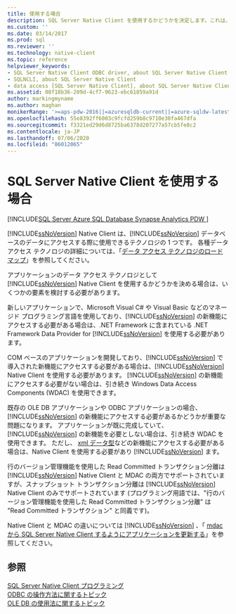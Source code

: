 ```yaml
---
title: 使用する場合
description: SQL Server Native Client を使用するかどうかを決定します。これは、SQL Server データベースのデータにアクセスするために使用できるいくつかのテクノロジの1つです。
ms.custom: ''
ms.date: 03/14/2017
ms.prod: sql
ms.reviewer: ''
ms.technology: native-client
ms.topic: reference
helpviewer_keywords:
- SQL Server Native Client ODBC driver, about SQL Server Native Client ODBC driver
- SQLNCLI, about SQL Server Native Client
- data access [SQL Server Native Client], about SQL Server Native Client
ms.assetid: 08f18b36-209d-4cf7-9623-ebc61859a91d
author: markingmyname
ms.author: maghan
monikerRange: '>=aps-pdw-2016||=azuresqldb-current||=azure-sqldw-latest||>=sql-server-2016||=sqlallproducts-allversions||>=sql-server-linux-2017||=azuresqldb-mi-current'
ms.openlocfilehash: 55e8392ff6003c9fcfd259b8c9710e30fa467dfa
ms.sourcegitcommit: f3321ed29d6d8725ba6378d207277a57cb5fe8c2
ms.contentlocale: ja-JP
ms.lasthandoff: 07/06/2020
ms.locfileid: "86012065"
---
```

# <a name="when-to-use-sql-server-native-client"></a>SQL Server Native Client を使用する場合
[!INCLUDE[SQL Server Azure SQL Database Synapse Analytics PDW ](../../includes/applies-to-version/sql-asdb-asdbmi-asa-pdw.md)]

  [!INCLUDE[ssNoVersion](../../includes/ssnoversion-md.md)] Native Client は、[!INCLUDE[ssNoVersion](../../includes/ssnoversion-md.md)] データベースのデータにアクセスする際に使用できるテクノロジの 1 つです。  各種データ アクセス テクノロジの詳細については、「[データ アクセス テクノロジのロードマップ](https://go.microsoft.com/fwlink/?LinkID=179186)」を参照してください。  
  
 アプリケーションのデータ アクセス テクノロジとして [!INCLUDE[ssNoVersion](../../includes/ssnoversion-md.md)] Native Client を使用するかどうかを決める場合は、いくつかの要素を検討する必要があります。  
  
 新しいアプリケーションで、Microsoft Visual C# や Visual Basic などのマネージド プログラミング言語を使用しており、[!INCLUDE[ssNoVersion](../../includes/ssnoversion-md.md)] の新機能にアクセスする必要がある場合は、.NET Framework に含まれている .NET Framework Data Provider for [!INCLUDE[ssNoVersion](../../includes/ssnoversion-md.md)] を使用する必要があります。  
  
 COM ベースのアプリケーションを開発しており、[!INCLUDE[ssNoVersion](../../includes/ssnoversion-md.md)] で導入された新機能にアクセスする必要がある場合は、[!INCLUDE[ssNoVersion](../../includes/ssnoversion-md.md)] Native Client を使用する必要があります。 [!INCLUDE[ssNoVersion](../../includes/ssnoversion-md.md)] の新機能にアクセスする必要がない場合は、引き続き Windows Data Access Components (WDAC) を使用できます。  
  
 既存の OLE DB アプリケーションや ODBC アプリケーションの場合、[!INCLUDE[ssNoVersion](../../includes/ssnoversion-md.md)] の新機能にアクセスする必要があるかどうかが重要な問題になります。 アプリケーションが既に完成していて、[!INCLUDE[ssNoVersion](../../includes/ssnoversion-md.md)] の新機能を必要としない場合は、引き続き WDAC を使用できます。 ただし、 [xml データ型](../../t-sql/xml/xml-transact-sql.md)などの新機能にアクセスする必要がある場合は、Native Client を使用する必要があり [!INCLUDE[ssNoVersion](../../includes/ssnoversion-md.md)] ます。  
  
 行のバージョン管理機能を使用した Read Committed トランザクション分離は [!INCLUDE[ssNoVersion](../../includes/ssnoversion-md.md)] Native Client と MDAC の両方でサポートされていますが、スナップショット トランザクション分離は [!INCLUDE[ssNoVersion](../../includes/ssnoversion-md.md)] Native Client のみでサポートされています  (プログラミング用語では、"行のバージョン管理機能を使用した Read Committed トランザクション分離" は "Read Committed トランザクション" と同義です)。  
  
 Native Client と MDAC の違いについては [!INCLUDE[ssNoVersion](../../includes/ssnoversion-md.md)] 、「 [mdac から SQL Server Native Client するようにアプリケーションを更新する](../../relational-databases/native-client/applications/updating-an-application-to-sql-server-native-client-from-mdac.md)」を参照してください。  
  
## <a name="see-also"></a>参照  
 [SQL Server Native Client プログラミング](../../relational-databases/native-client/sql-server-native-client-programming.md)   
 [ODBC の操作方法に関するトピック](../../relational-databases/native-client-odbc-how-to/odbc-how-to-topics.md)   
 [OLE DB の使用法に関するトピック](../../relational-databases/native-client-ole-db-how-to/ole-db-how-to-topics.md)  
  
  
